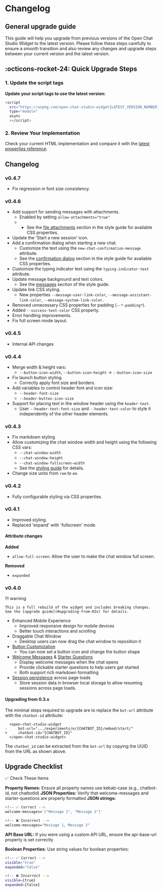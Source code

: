 # Changelog

## General upgrade guide

This guide will help you upgrade from previous versions of the Open Chat Studio Widget to the latest version. Please follow these steps carefully to ensure a smooth transition and also review any changes and upgrade steps between your current version and the latest version.

## :octicons-rocket-24: Quick Upgrade Steps

### 1. Update the script tags

**Update your script tags to use the latest version:**
```bash
<script 
  src="https://unpkg.com/open-chat-studio-widget{LATEST_VERSION_NUMBER}/dist/open-chat-studio-widget/open-chat-studio-widget.js"
  type="module"
  async
  ></script>
```

### 2. Review Your Implementation
Check your current HTML implementation and compare it with the [latest properties reference](reference.md#properties-reference).

## Changelog

### v0.4.7

* Fix regression in font size consistency.

### v0.4.6

* Add support for sending messages with attachments.
  * Enabled by setting `allow-attachments="true"`
  * * See the [file attachments](styling.md#file-attachments) section in the style guide for available CSS properties.
* Update the 'Start a new session' icon.
* Add a confirmation dialog when starting a new chat.
  * Customize the text using the `new-chat-confirmation-message` attribute.
  * See the [confirmation dialog](styling.md#confirmation-dialog) section in the style guide for available CSS properties.
* Customize the typing indicator text using the `typing-indicator-text` attribute.
* Update message background and text colors.
  * See the [messages](styling.md#messages) section of the style guide.
* Update link CSS styling.
  * New properties `--message-user-link-color`, `--message-assistant-link-color`, `--message-system-link-color`.
* Removed unnecessary CSS properties for padding (`--*-padding*`).
* Added `--success-text-color` CSS property.
* Error handling improvements.
* Fix full screen mode layout.

### v0.4.5

* Internal API changes

### v0.4.4

* Merge width & height vars:
    * `--button-icon-width`, `--button-icon-height` -> `--button-icon-size` 
* Fix launch button styling.
    * Correctly apply font size and borders.
* Add variables to control header font and icon size:
    * `--header-font-size` 
    * `--header-button-icon-size` 
* Support for placing text in the window header using the `header-text`.
    * User `--header-text-font-size` and `--header-text-color` to style it independently of the other header elements. 

### v0.4.3

* Fix markdown styling
* Allow customizing the chat window width and height using the following CSS vars:
    * `--chat-window-width` 
    * `--chat-window-height` 
    * `--chat-window-fullscreen-width`
    * See the [styling guide](./styling.md#chat-window) for details.
* Change size units from `rem` to `em`.

### v0.4.2

* Fully configurable styling via CSS properties.

### v0.4.1

* Improved styling.
* Replaced 'expand' with 'fullscreen' mode.

#### Attribute changes

**Added**

* `allow-full-screen`: Allow the user to make the chat window full screen. 

**Removed**

* `expanded`

### v0.4.0

!!! warning

    This is a full rebuild of the widget and includes breaking changes. See the [upgrade guide](#upgrading-from-03x) for details.

* Enhanced Mobile Experience
    * Improved responsive design for mobile devices
    * Better touch interactions and scrolling
* Draggable Chat Window
    * Desktop users can now drag the chat window to reposition it
* [Button Customization](reference.md#button-customization)
    * You can now set a button icon and change the button shape
* [Welcome Messages](reference.md#welcome-messages) & [Starter Questions](reference.md#starter-questions)
    * Display welcome messages when the chat opens
    * Provide clickable starter questions to help users get started
    * Both support rich markdown formatting
* [Session persistence](reference.md#persistent-sessions) across page loads
    * Store session data in browser local storage to allow resuming sessions across page loads. 

#### Upgrading from 0.3.x

The minimal steps required to upgrade are to replace the `bot-url` attribute with the `chatbot-id` attribute:

``` { .diff .annotate }
  <open-chat-studio-widget
-     bot-url=".../experiments/e/{CHATBOT_ID}/embed/start/"
+     chatbot-id="{CHATBOT_ID}"
  </open-chat-studio-widget>
```

The `chatbot_id` can be extracted from the `bot-url` by copying the UUID from the URL as shown above.


## Upgrade Checklist
✅ Check These Items

**Property Names:** Ensure all property names use kebab-case (e.g., chatbot-id, not chatbotId)
**JSON Properties:** Verify that welcome-messages and starter-questions are properly formatted
**JSON strings:**
```bash
<!-- ✅ Correct -->
welcome-messages='["Message 1", "Message 2"]'

<!-- ❌ Incorrect -->
welcome-messages="Message 1, Message 2"
```

**API Base URL:** If you were using a custom API URL, ensure the api-base-url property is set correctly

**Boolean Properties:** Use string values for boolean properties:
```bash
<!-- ✅ Correct -->
visible="true"
expanded="false"

<!-- ❌ Incorrect -->
visible={true}
expanded={false}
```
